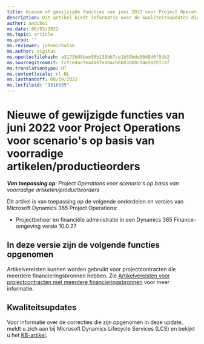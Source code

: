 ```yaml
---
title: Nieuwe of gewijzigde functies van juni 2022 voor Project Operations voor scenario's op basis van voorradige artikelen/productieorders
description: Dit artikel biedt informatie over de kwaliteitsupdates die beschikbaar zijn in de versie van Project Operations van juni 2022 voor scenario's op basis van voorradige artikelen/productieorders.
author: andchoi
ms.date: 06/03/2022
ms.topic: article
ms.prod: ''
ms.reviewer: johnmichalak
ms.author: sigitac
ms.openlocfilehash: a3173b98bee90b138bb7ce1b59bde90d8d0f5db2
ms.sourcegitcommit: fcfcedacfea4d6feabacb6b83bb9c14e5a25fcaf
ms.translationtype: HT
ms.contentlocale: nl-NL
ms.lasthandoff: 08/19/2022
ms.locfileid: "9316935"
---
```

# <a name="whats-new-or-changed-in-project-operations-june-2022-for-stockedproduction-based-scenarios"></a>Nieuwe of gewijzigde functies van juni 2022 voor Project Operations voor scenario's op basis van voorradige artikelen/productieorders

_**Van toepassing op**: Project Operations voor scenario's op basis van voorradige artikelen/productieorders_

Dit artikel is van toepassing op de volgende onderdelen en versies van Microsoft Dynamics 365 Project Operations:

- Projectbeheer en financiële administratie in een Dynamics 365 Finance-omgeving versie 10.0.27

## <a name="features-included-in-this-release"></a>In deze versie zijn de volgende functies opgenomen

Artikelvereisten kunnen worden gebruikt voor projectcontracten die meerdere financieringsbronnen hebben. Zie [Artikelvereisten voor projectcontracten met meerdere financieringsbronnen](../multiple-funding-sources-item-req.md) voor meer informatie.

## <a name="quality-updates"></a>Kwaliteitsupdates

Voor informatie over de correcties die zijn opgenomen in deze update, meldt u zich aan bij Microsoft Dynamics Lifecycle Services (LCS) en bekijkt u het [KB-artikel](https://fix.lcs.dynamics.com/Issue/Details?bugId=673271).

